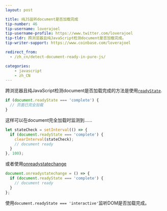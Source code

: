 ```yaml
---
layout: post

title: 纯JS监听document是否加载完成
tip-number: 46
tip-username: loverajoel
tip-username-profile: https://www.twitter.com/loverajoel
tip-tldr: 跨浏览器且纯JavaScript检测document是否加载完成。
tip-writer-support: https://www.coinbase.com/loverajoel

redirect_from:
  - /zh_cn/detect-document-ready-in-pure-js/

categories:
    - javascript
    - zh_CN
---
```


跨浏览器且纯JavaScript检测document是否加载完成的方法是使用[`readyState`](https://developer.mozilla.org/zh-CN/docs/Web/API/Document/readyState).

```js
if (document.readyState === 'complete') {
  // 页面已完全加载
}
```

这样可以在document完全加载时监测到……


```js
let stateCheck = setInterval(() => {
  if (document.readyState === 'complete') {
	clearInterval(stateCheck);
	// document ready
  }
}, 100);
```

或者使用[onreadystatechange](https://developer.mozilla.org/zh-CN/docs/Web/Events/readystatechange)


```js
document.onreadystatechange = () => {
  if (document.readyState === 'complete') {
	// document ready
  }
};
```

使用`document.readyState === 'interactive'`监听DOM是否加载完成。
